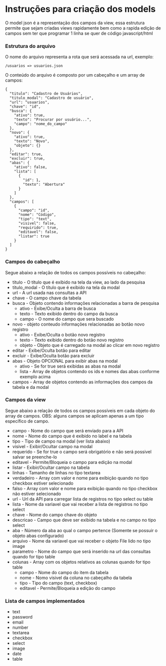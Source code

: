 # Instruções para criação dos models

O model json é a representação dos campos da view, essa estrutura permite que sejam criadas views rapidamente bem como a rapida edição de campos sem ter que programar 1 linha se quer de código javascript/html

### Estrutura do arquivo

O nome do arquivo representa a rota que será acessada na url, exemplo:

```
/usuarios => usuarios.json
```

O conteúdo do arquivo é composto por um cabeçalho e um array de campos:

```
{
  "titulo": "Cadastro de Usuários",
  "titulo_modal": "Cadastro de usuário",
  "url": "usuarios",
  "chave": "id",
  "busca": {
    "ativo": true,
    "texto": "Procurar por usuário...",
    "campo": "nome_do_campo"
  },
  "novo": {
    "ativo": true,
    "texto": "Novo",
    "objeto": {}
  },
  "editar": true,
  "excluir": true,   
  "abas": {
    "ativo": false,
    "lista": [
      {
        "id": 1,
        "texto": "Abertura"
      }
    ]
  },
  "campos": [
    {
      "campo": "id",
      "nome": "Código",
      "tipo": "text",
      "visivel": false,
      "requirido": true,
      "editavel": false,
      "listar": true
    }
  ]
}
```

### Campos do cabeçalho

Segue abaixo a relação de todos os campos possíveis no cabeçalho:

* titulo - O título que é exibido na tela da view, ao lado da pesquisa
* titulo_modal - O título que é exibido na tela da modal
* url - A url usada nas consultas a API
* chave - O campo chave da tabela
* busca - Objeto contendo informações relacionadas a barra de pesquisa
  - ativo - Exibe/Oculta a barra de busca
  - texto - Texto exibido dentro do campo da busca
  - campo - O nome do campo que sera buscado
* novo - objeto conteudo informações relacionadas ao botão novo registro
  - ativo - Exibe/Oculta o botão novo registro
  - texto - Texto exibido dentro do botão novo registro
  - objeto - Objeto que é carregado na modal ao clicar em novo registro
* editar - Exibe/Oculta botão para editar
* excluir - Exibe/Oculta botão para excluir  
* abas - Objeto OPCIONAL para exibir abas na modal  
  - ativo - Se for true será exibidas as abas na modal
  - lista - Array de objetos contendo os ids e nomes das abas conforme exemplo acima
* campos - Array de objetos contendo as informações dos campos da tabela e da modal

### Campos da view

Segue abaixo a relação de todos os campos possíveis em cada objeto do array de campos.
OBS: alguns campos se aplicam apenas a um tipo específico de campo.

* campo - Nome do campo que será enviado para a API
* nome - Nome do campo que é exibido no label e na tabela
* tipo - Tipo de campo na modal (ver lista abaixo)
* visivel - Exibir/Ocultar campo na modal
* requerido - Se for true o campo será obrigatório e não será possivel salvar se preenche-lo
* editavel - Permite/Bloqueia o campo para edição na modal
* listar - Exibir/Ocultar campo na tabela
* linhas - Tamanho de linhas no tipo textarea
* verdadeiro - Array com valor e nome para exibição quando no tipo checkbox estiver selecionado
* falso - Array com valor e nome para exibição quando no tipo checkbox não estiver selecionado
* url - Url da API para carregar lista de registros no tipo select ou table
* lista - Nome da variavel que vai receber a lista de registros no tipo select
* chave - Nome do campo chave do objeto
* descricao - Campo que deve ser exibido na tabela e no campo no tipo select
* aba - Número da aba ao qual o campo pertence (Somente se possuir o objeto abas configurado)
* arquivo - Nome da variavel que vai receber o objeto File lido no tipo image
* parametro - Nome do campo que será inserido na url das consultas quando for tipo table
* colunas - Array com os objetos relativos as colunas quando for tipo table
  - campo - Nome do campo do item da tabela
  - nome - Nomo visivel da coluna no cabeçalho da tabela
  - tipo - Tipo do campo (text, checkbox)
  - editavel - Permite/Bloqueia a edição do campo

### Lista de campos implementados

* text
* password
* email
* number
* textarea
* checkbox
* select
* image
* date
* table
